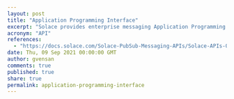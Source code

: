 ```yaml
---
layout: post
title: "Application Programming Interface"
excerpt: "Solace provides enterprise messaging Application Programming Interfaces (APIs) that enable you to develop applications for use with Solace PubSub+"
acronym: "API"
references:
  - "https://docs.solace.com/Solace-PubSub-Messaging-APIs/Solace-APIs-Overview.htm"
date: Thu, 09 Sep 2021 00:00:00 GMT
author: gvensan
comments: true
published: true
share: true
permalink: application-programming-interface
---
```


